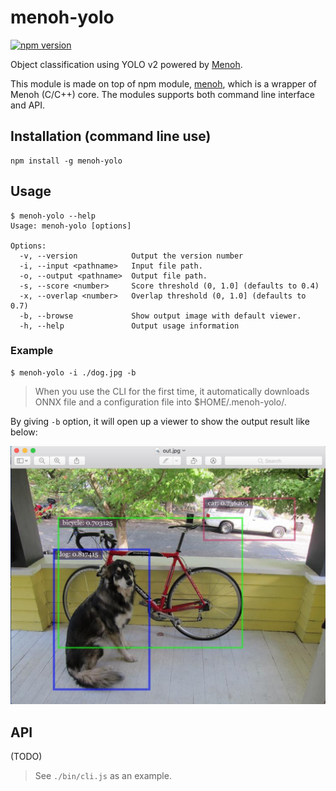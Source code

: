 # menoh-yolo
[![npm version](https://badge.fury.io/js/menoh-yolo.svg)](https://badge.fury.io/js/menoh-yolo)

Object classification using YOLO v2 powered by [Menoh](https://github.com/pfnet-research/menoh).

This module is made on top of npm module, [menoh](https://github.com/pfnet-research/node-menoh), which is a wrapper of Menoh (C/C++) core.
The modules supports both command line interface and API.

## Installation (command line use)
```
npm install -g menoh-yolo
```

## Usage

```
$ menoh-yolo --help
Usage: menoh-yolo [options]

Options:
  -v, --version            Output the version number
  -i, --input <pathname>   Input file path.
  -o, --output <pathname>  Output file path.
  -s, --score <number>     Score threshold (0, 1.0] (defaults to 0.4)
  -x, --overlap <number>   Overlap threshold (0, 1.0] (defaults to 0.7)
  -b, --browse             Show output image with default viewer.
  -h, --help               Output usage information
```

### Example
```
$ menoh-yolo -i ./dog.jpg -b
```

> When you use the CLI for the first time, it automatically downloads ONNX file and a
> configuration file into $HOME/.menoh-yolo/.

By giving `-b` option, it will open up a viewer to show the output result like below:

![Alt text](./doc/output.png?raw=true "Output Image")


## API
(TODO)

> See `./bin/cli.js` as an example.
